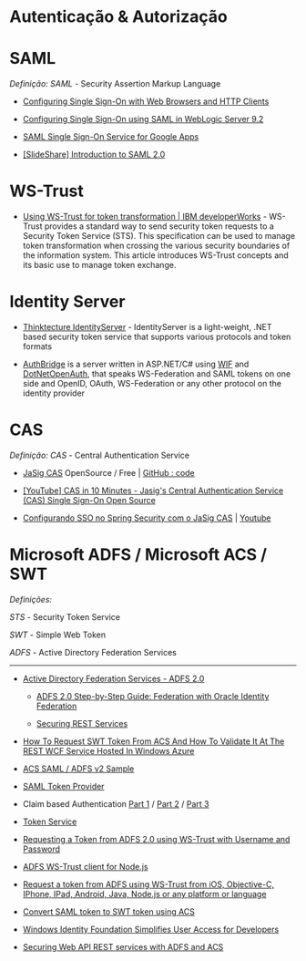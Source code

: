 # Autenticação & Autorização 


# SAML

*Definição:* _SAML_ - Security Assertion Markup Language


* [Configuring Single Sign-On with Web Browsers and HTTP Clients](http://docs.oracle.com/cd/E23943_01/web.1111/e13707/saml.htm#i1112531)

* [Configuring Single Sign-On using SAML in WebLogic Server 9.2](http://www.oracle.com/technetwork/articles/entarch/sso-with-saml-099684.html)

* [SAML Single Sign-On Service for Google Apps](https://developers.google.com/google-apps/sso/saml_reference_implementation)

* [[SlideShare] Introduction to SAML 2.0](http://www.slideshare.net/koivimik/introduction-to-saml-20)

# WS-Trust

* [Using WS-Trust for token transformation | IBM developerWorks](http://www.ibm.com/developerworks/websphere/library/techarticles/1003_chades/1003_chades.html) - WS-Trust provides a standard way to send security token requests to a Security Token Service (STS). This specification can be used to manage token transformation when crossing the various security boundaries of the information system. This article introduces WS-Trust concepts and its basic use to manage token exchange.

# Identity Server

* [Thinktecture IdentityServer](http://thinktecture.github.com/) - IdentityServer is a light-weight, .NET based security token service that supports various protocols and token formats

* [AuthBridge](http://authbridge.auth10.com/) is a server written in ASP.NET/C# using [WIF](http://msdn.microsoft.com/en-us/security/aa570351.aspx) and [DotNetOpenAuth](http://www.dotnetopenauth.net/),  that speaks WS-Federation and SAML tokens on one side and OpenID,  OAuth, WS-Federation or any other protocol on the identity provider

# CAS

*Definição:* _CAS_ - Central Authentication Service

* [JaSig CAS](http://www.jasig.org/cas/) OpenSource / Free | [GitHub : code](https://github.com/Jasig/cas)

* [[YouTube] CAS in 10 Minutes - Jasig's Central Authentication Service (CAS) Single Sign-On Open Source](https://www.youtube.com/watch?v=wx98IaaBLfw)

* [Configurando SSO no Spring Security com o JaSig CAS](http://sfohart.blogspot.com.br/2011/04/single-sign-on-configurando-sso-no.html) | [Youtube](https://www.youtube.com/watch?v=0r2N083pgeI)

# Microsoft ADFS / Microsoft ACS / SWT

*Definições:*

_STS_ - Security Token Service

_SWT_ - Simple Web Token

_ADFS_ - Active Directory Federation Services

---

* [Active Directory Federation Services - ADFS 2.0](http://technet.microsoft.com/library/dd727958.aspx)

  * [ADFS 2.0 Step-by-Step Guide: Federation with Oracle Identity Federation](http://technet.microsoft.com/en-us/library/ff849212.aspx)

  * [Securing REST Services](http://msdn.microsoft.com/en-us/library/hh446531.aspx)

* [How To Request SWT Token From ACS And How To Validate It At The REST WCF Service Hosted In Windows Azure](http://blogs.msdn.com/b/alikl/archive/2011/06/05/how-to-request-swt-token-from-acs-and-how-to-validate-it-at-the-rest-wcf-service-hosted-in-windows-azure.aspx)

* [ACS SAML / ADFS v2 Sample](http://blogs.msdn.com/b/justinjsmith/archive/2009/11/14/acs-saml-adfs-v2-sample.aspx)

* [SAML Token Provider](http://msdn.microsoft.com/en-us/library/aa355062.aspx)

* Claim based Authentication [Part 1](http://www.codeproject.com/Articles/268236/Claim-based-Authentication-and-WIF) / [Part 2](http://www.codeproject.com/Articles/278940/Claim-based-Authentication-and-WIF-Part-2) / [Part 3](http://www.codeproject.com/Articles/290606/Claim-based-Authetication-WIF-Part-3)

* [Token Service](http://www.syfuhs.net/category/Token-Service.aspx)

* [Requesting a Token from ADFS 2.0 using WS-Trust with Username and Password](http://leandrob.com/2012/04/requesting-a-token-from-adfs-2-0-using-ws-trust-with-username-and-password/)

* [ADFS WS-Trust client for Node.js](http://leandrob.com/2012/08/adfs-ws-trust-client-for-node-js/)

* [Request a token from ADFS using WS-Trust from iOS, Objective-C, IPhone, IPad, Android, Java, Node.js or any platform or language](http://leandrob.com/2012/02/request-a-token-from-adfs-using-ws-trust-from-ios-objective-c-iphone-ipad-android-java-node-js-or-any-platform-or-language/)

* [Convert SAML token to SWT token using ACS](http://blogs.microsoft.co.il/blogs/applisec/archive/2011/11/16/convert-saml-token-to-swt-token-using-acs.aspx)

* [Windows Identity Foundation Simplifies User Access for Developers](http://msdn.microsoft.com/en-us/security/aa570351.aspx)

* [Securing Web API REST services with ADFS and ACS](http://www.mexia.com.au/securing-web-api-rest-services-with-adfs-and-acs/)

